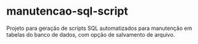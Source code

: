 # manutencao-sql-script
Projeto para geração de scripts SQL automatizados para manutenção em tabelas do banco de dados, com opção de salvamento de arquivo.
